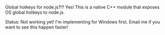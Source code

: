 Global hotkeys for node.js?!? Yes! This is a native C++ module that exposes OS global hotkeys to node.js.

Status: Not working yet! I'm implementing for Windows first. Email me if you want to see this happen faster!